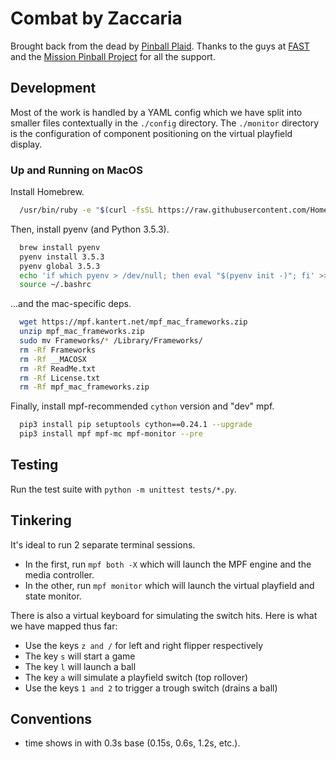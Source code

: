 Combat by Zaccaria
==================

Brought back from the dead by [Pinball Plaid](http://pinballplaid.com/). Thanks to the guys at [FAST](http://fastpinballdev.gdsocial.com/) and the [Mission Pinball Project](https://github.com/missionpinball) for all the support.


Development
-----------

Most of the work is handled by a YAML config which we have split into smaller
files contextually in the `./config` directory. The `./monitor` directory
is the configuration of component positioning on the virtual playfield display.

### Up and Running on MacOS

Install Homebrew.

```bash
  /usr/bin/ruby -e "$(curl -fsSL https://raw.githubusercontent.com/Homebrew/install/master/install)"
```

Then, install pyenv (and Python 3.5.3).

```bash
  brew install pyenv
  pyenv install 3.5.3
  pyenv global 3.5.3
  echo 'if which pyenv > /dev/null; then eval "$(pyenv init -)"; fi' >> ~/.bashrc
  source ~/.bashrc
```

...and the mac-specific deps.

```bash
  wget https://mpf.kantert.net/mpf_mac_frameworks.zip
  unzip mpf_mac_frameworks.zip
  sudo mv Frameworks/* /Library/Frameworks/
  rm -Rf Frameworks
  rm -Rf __MACOSX
  rm -Rf ReadMe.txt
  rm -Rf License.txt
  rm -Rf mpf_mac_frameworks.zip
```

Finally, install mpf-recommended `cython` version and "dev" mpf.

```bash
  pip3 install pip setuptools cython==0.24.1 --upgrade
  pip3 install mpf mpf-mc mpf-monitor --pre
```


Testing
-------

Run the test suite with `python -m unittest tests/*.py`.


Tinkering
---------

It's ideal to run 2 separate terminal sessions.

* In the first, run `mpf both -X` which will launch the MPF engine 
and the media controller.
* In the other, run `mpf monitor` which will launch the virtual 
playfield and state monitor.

There is also a virtual keyboard for simulating the switch hits. Here 
is what we have mapped thus far:

* Use the keys `z and /` for left and right flipper respectively
* The key `s` will start a game
* The key `l` will launch a ball
* The key `a` will simulate a playfield switch (top rollover)
* Use the keys `1 and 2` to trigger a trough switch (drains a ball)

Conventions
-----------

* time shows in with 0.3s base (0.15s, 0.6s, 1.2s, etc.).

